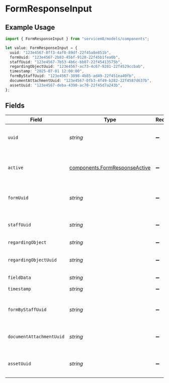 # FormResponseInput

## Example Usage

```typescript
import { FormResponseInput } from "servicem8/models/components";

let value: FormResponseInput = {
  uuid: "123e4567-8ff3-4af0-89df-22f45a8e851b",
  formUuid: "123e4567-2b83-45bf-9128-22f45b1fea0b",
  staffUuid: "123e4567-7b53-4b6c-bb07-22f45413575b",
  regardingObjectUuid: "123e4567-ac73-4c67-9281-22f4529ccbab",
  timestamp: "2025-07-01 12:00:00",
  formByStaffUuid: "123e4567-3898-4b85-ad49-22f451ea40fb",
  documentAttachmentUuid: "123e4567-0fb3-4f49-b282-22f4587d637b",
  assetUuid: "123e4567-deba-4390-ac70-22f45d7a243b",
};
```

## Fields

| Field                                                                          | Type                                                                           | Required                                                                       | Description                                                                    | Example                                                                        |
| ------------------------------------------------------------------------------ | ------------------------------------------------------------------------------ | ------------------------------------------------------------------------------ | ------------------------------------------------------------------------------ | ------------------------------------------------------------------------------ |
| `uuid`                                                                         | *string*                                                                       | :heavy_minus_sign:                                                             | Unique identifier for this record                                              | 123e4567-8ff3-4af0-89df-22f45a8e851b                                           |
| `active`                                                                       | [components.FormResponseActive](../../models/components/formresponseactive.md) | :heavy_minus_sign:                                                             | Record active/deleted flag.  Valid values are [0,1]                            |                                                                                |
| `formUuid`                                                                     | *string*                                                                       | :heavy_minus_sign:                                                             | N/A                                                                            | 123e4567-2b83-45bf-9128-22f45b1fea0b                                           |
| `staffUuid`                                                                    | *string*                                                                       | :heavy_minus_sign:                                                             | N/A                                                                            | 123e4567-7b53-4b6c-bb07-22f45413575b                                           |
| `regardingObject`                                                              | *string*                                                                       | :heavy_minus_sign:                                                             | N/A                                                                            |                                                                                |
| `regardingObjectUuid`                                                          | *string*                                                                       | :heavy_minus_sign:                                                             | N/A                                                                            | 123e4567-ac73-4c67-9281-22f4529ccbab                                           |
| `fieldData`                                                                    | *string*                                                                       | :heavy_minus_sign:                                                             | N/A                                                                            |                                                                                |
| `timestamp`                                                                    | *string*                                                                       | :heavy_minus_sign:                                                             | N/A                                                                            | 2025-07-01 12:00:00                                                            |
| `formByStaffUuid`                                                              | *string*                                                                       | :heavy_minus_sign:                                                             | N/A                                                                            | 123e4567-3898-4b85-ad49-22f451ea40fb                                           |
| `documentAttachmentUuid`                                                       | *string*                                                                       | :heavy_minus_sign:                                                             | N/A                                                                            | 123e4567-0fb3-4f49-b282-22f4587d637b                                           |
| `assetUuid`                                                                    | *string*                                                                       | :heavy_minus_sign:                                                             | N/A                                                                            | 123e4567-deba-4390-ac70-22f45d7a243b                                           |